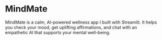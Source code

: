 # MindMate
MindMate is a calm, AI-powered wellness app I built with Streamlit. It helps you check your mood, get uplifting affirmations, and chat with an empathetic AI that supports your mental well-being.
